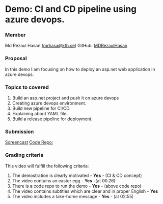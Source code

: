 # Demo: CI and CD pipeline using azure devops.

### Member

Md Rezaul Hasan (mrhasa@kth.se)
GitHub: [MDRezaulHasan](https://github.com/MDRezaulHasan/)

### Proposal

In this demo I am focusing on how to deploy an asp.net web application in azure devops.

### Topics to covered

1. Build an asp.net project and push it on azure devops
2. Creating azure devops environment.
3. Build new pipeline for CI/CD.
4. Explaining about YAML file.
5. Build a release pipeline for deployment.

### Submission

[Screencast](https://youtu.be/AoDcQYlJAy8)
[Code Repo:](https://github.com/MDRezaulHasan/CRUD-Web-APP)

### Grading criteria

This video will fulfill the following criteria:

1. The demostration is clearly motivated - **Yes** - (CI & CD concept)
2. The video contains an easter egg - **Yes** -(at 00:26)
3. There is a code repo to run the demo - **Yes** - (above code repo)
4. The video contains subtitles which are clear and in proper English - **Yes**
5. The video includes a take-home message - **Yes** - (at 02:55)
